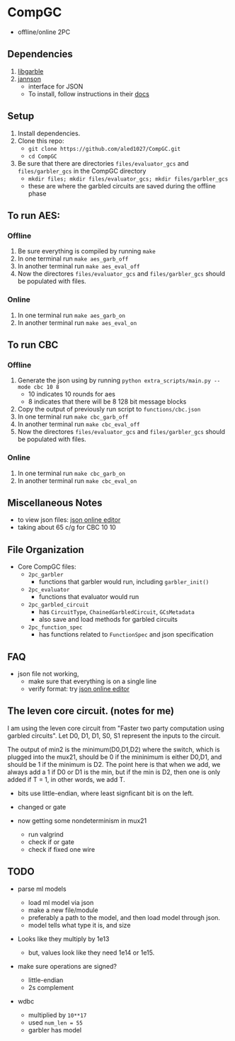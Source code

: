# CompGC
- offline/online 2PC

## Dependencies
1. [libgarble](https://github.com/amaloz/libgarble)
1. [jannson](http://www.digip.org/jansson/)
    - interface for JSON
    - To install, follow instructions in their [docs](https://jansson.readthedocs.org/en/2.7/gettingstarted.html)

## Setup
1. Install dependencies.
1. Clone this repo: 
   - `git clone https://github.com/aled1027/CompGC.git`
   - `cd CompGC`
1. Be sure that there are directories `files/evaluator_gcs` and `files/garbler_gcs` in the CompGC directory
    - `mkdir files; mkdir files/evaluator_gcs; mkdir files/garbler_gcs`
    - these are where the garbled circuits are saved during the offline phase

## To run AES:
### Offline
1. Be sure everything is compiled by running `make`
1. In one terminal run `make aes_garb_off`
1. In another terminal run `make aes_eval_off`
1. Now the directores `files/evaluator_gcs` and `files/garbler_gcs` should be populated with files.

### Online
1. In one terminal run `make aes_garb_on`
1. In another terminal run `make aes_eval_on`

## To run CBC
### Offline
1. Generate the json using by running `python extra_scripts/main.py --mode cbc 10 8`
    - 10 indicates 10 rounds for aes
    - 8 indicates that there will be 8 128 bit message blocks
1. Copy the output of previously run script to `functions/cbc.json`
1. In one terminal run `make cbc_garb_off`
1. In another terminal run `make cbc_eval_off`
1. Now the directores `files/evaluator_gcs` and `files/garbler_gcs` should be populated with files.

### Online
1. In one terminal run `make cbc_garb_on`
1. In another terminal run `make cbc_eval_on`

## Miscellaneous Notes
- to view json files: [json online editor](http://www.jsoneditoronline.org/)
- taking about 65 c/g for CBC 10 10 

## File Organization
- Core CompGC files:
    - `2pc_garbler`
        - functions that garbler would run, including `garbler_init()`
    - `2pc_evaluator`
        - functions that evaluator would run
    - `2pc_garbled_circuit`
        - has `CircuitType`, `ChainedGarbledCircuit`, `GCsMetadata`
        - also save and load methods for garbled circuits
    - `2pc_function_spec`
        - has functions related to `FunctionSpec` and json specification

## FAQ
- json file not working,
    - make sure that everything is on a single line
    - verify format: try [json online editor](http://www.jsoneditoronline.org/)

## The leven core circuit. (notes for me)
I am using the leven core circuit from "Faster two party computation using garbled circuits". 
Let D0, D1, D1, S0, S1 represent the inputs to the circuit.

The output of min2 is the minimum(D0,D1,D2) where the switch, which is plugged into the mux21, should be 0
if the mininimum is either D0,D1, and should be 1 if the minimum is D2. The point here is that when we add, we always add a 1 if D0 or D1 is the min, but if the min is D2, then one is only added if T = 1, in other words, we add T. 

- bits use little-endian, where least signficant bit is on the left. 

- changed or gate
- now getting some nondeterminism in mux21
    - run valgrind
    - check if or gate
    - check if fixed one wire

## TODO
- parse ml models
    - load ml model via json
    - make a new file/module
    - preferably a path to the model, and then load model through json.
    - model tells what type it is, and size

- Looks like they multiply by 1e13
    - but, values look like they need 1e14 or 1e15.
- make sure operations are signed?
    - little-endian
    - 2s complement
- wdbc
    - multiplied by `10**17`
    - used `num_len = 55`
    - garbler has model


